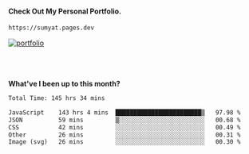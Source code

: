 #### Check Out My Personal Portfolio.
````bash
https://sumyat.pages.dev
````

<a href='https://sumyat.pages.dev/'>
    <img src='https://github.com/sumyat-aung/sumyat-aung/assets/108873224/c9b4f2be-c585-4dd3-84e1-692c3854a6d8' alt='portfolio' align='center' />
</a>


<br />
<br />


<br />
<br />

**What've I been up to this month?**

<!--START_SECTION:waka-->

```txt
Total Time: 145 hrs 34 mins

JavaScript    143 hrs 4 mins  ████████████████████████▒   97.98 %
JSON          59 mins         ▒░░░░░░░░░░░░░░░░░░░░░░░░   00.68 %
CSS           42 mins         ░░░░░░░░░░░░░░░░░░░░░░░░░   00.49 %
Other         26 mins         ░░░░░░░░░░░░░░░░░░░░░░░░░   00.31 %
Image (svg)   26 mins         ░░░░░░░░░░░░░░░░░░░░░░░░░   00.30 %
```

<!--END_SECTION:waka-->




